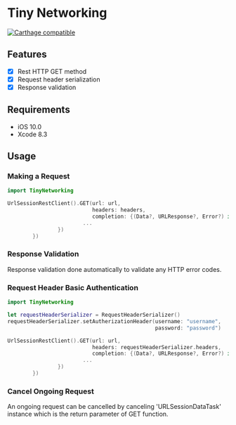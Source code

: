 # Tiny Networking

[![Carthage compatible](https://img.shields.io/badge/Carthage-compatible-4BC51D.svg?style=flat)](https://github.com/Carthage/Carthage)

## Features
- [x] Rest HTTP GET method
- [x] Request header serialization 
- [x] Response validation

## Requirements

- iOS 10.0
- Xcode 8.3

## Usage

### Making a Request
```swift
import TinyNetworking

UrlSessionRestClient().GET(url: url,
                           headers: headers,
                           completion: {(Data?, URLResponse?, Error?) in
						...
                })
        })
```

### Response Validation
Response validation done automatically to validate any HTTP error codes.

### Request Header Basic Authentication

```swift
import TinyNetworking

let requestHeaderSerializer = RequestHeaderSerializer()
requestHeaderSerializer.setAutherizationHeader(username: "username",
                                               password: "password")

UrlSessionRestClient().GET(url: url,
                           headers: requestHeaderSerializer.headers,
                           completion: {(Data?, URLResponse?, Error?) in
						...
                })
        })
```

### Cancel Ongoing Request

An ongoing request can be cancelled by canceling 'URLSessionDataTask' instance which is the return parameter of GET function.